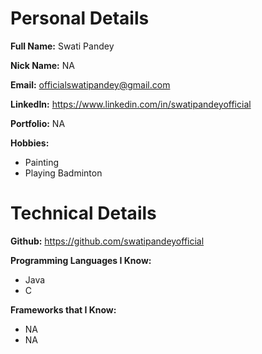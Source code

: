 # Personal Details
**Full Name:** Swati Pandey

**Nick Name:** NA

**Email:** officialswatipandey@gmail.com

**LinkedIn:** https://www.linkedin.com/in/swatipandeyofficial

**Portfolio:** NA

**Hobbies:**
- Painting
- Playing Badminton


# Technical Details
**Github:** https://github.com/swatipandeyofficial

**Programming Languages I Know:** 
- Java
- C

**Frameworks that I Know:** 
- NA
- NA
